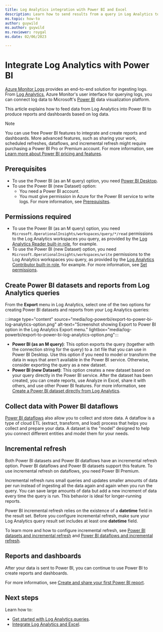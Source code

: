 ```yaml
---
title: Log Analytics integration with Power BI and Excel
description: Learn how to send results from a query in Log Analytics to Power BI.
ms.topic: how-to
author: guywild
ms.author: guywild
ms.reviewer: roygal
ms.date: 02/06/2023

---
```

# Integrate Log Analytics with Power BI

[Azure Monitor Logs](../logs/data-platform-logs.md) provides an end-to-end solution for ingesting logs. From [Log Analytics](../data-platform.md), Azure Monitor's user interface for querying logs, you can connect log data to Microsoft's [Power BI](https://powerbi.microsoft.com/) data visualization platform. 

This article explains how to feed data from Log Analytics into Power BI to produce reports and dashboards based on log data.

> [!NOTE]
> You can use free Power BI features to integrate and create reports and dashboards. More advanced features, such as sharing your work, scheduled refreshes, dataflows, and incremental refresh might require purchasing a Power BI Pro or Premium account. For more information, see [Learn more about Power BI pricing and features](https://powerbi.microsoft.com/pricing/).

## Prerequisites

- To use the Power BI (as an M query) option, you need [Power BI Desktop](https://powerbi.microsoft.com/get-started).
- To use the Power BI (new Dataset) option:
  - You need a Power BI account.
  - You must give permission in Azure for the Power BI service to write logs. For more information, see [Prerequisites](/power-bi/transform-model/log-analytics/desktop-log-analytics-configure#set-permissions).

## Permissions required

- To use the Power BI (as an M query) option, you need `Microsoft.OperationalInsights/workspaces/query/*/read` permissions to the Log Analytics workspaces you query, as provided by the [Log Analytics Reader built-in role](../articles/azure-monitor/logs/manage-access.md#log-analytics-reader), for example.
- To use the Power BI (new Dataset) option, you need `Microsoft.OperationalInsights/workspaces/write` permissions to the Log Analytics workspaces you query, as provided by the [Log Analytics Contributor built-in role](../articles/azure-monitor/logs/manage-access.md#log-analytics-contributor), for example. For more information, see [Set permissions](/power-bi/developer/azure-pbie-diag-logs).

## Create Power BI datasets and reports from Log Analytics queries

From the **Export** menu in Log Analytics, select one of the two options for creating Power BI datasets and reports from your Log Analytics queries:

:::image type="content" source="media/log-powerbi/export-to-power-bi-log-analytics-option.png" alt-text="Screenshot showing Export to Power BI option in the Log Analytics Export menu." lightbox="media/log-powerbi/export-to-power-bi-log-analytics-option.png":::
 
- **Power BI (as an M query)**: This option exports the query (together with the connection string for the query) to a .txt file that you can use in Power BI Desktop. Use this option if you need to model or transform the data in ways that aren't available in the Power BI service. Otherwise, consider exporting the query as a new dataset.
- **Power BI (new Dataset)**: This option creates a new dataset based on your query directly in the Power BI service. After the dataset has been created, you can create reports, use Analyze in Excel, share it with others, and use other Power BI features. For more information, see [Create a Power BI dataset directly from Log Analytics](/power-bi/connect-data/create-dataset-log-analytics).

## Collect data with Power BI dataflows

[Power BI dataflows](/power-bi/service-dataflows-overview) also allow you to collect and store data. A dataflow is a type of cloud ETL (extract, transform, and load) process that helps you collect and prepare your data. A dataset is the "model" designed to help you connect different entities and model them for your needs.

## Incremental refresh

Both Power BI datasets and Power BI dataflows have an incremental refresh option. Power BI dataflows and Power BI datasets support this feature. To use incremental refresh on dataflows, you need Power BI Premium.

Incremental refresh runs small queries and updates smaller amounts of data per run instead of ingesting all the data again and again when you run the query. You can save large amounts of data but add a new increment of data every time the query is run. This behavior is ideal for longer-running reports.

Power BI incremental refresh relies on the existence of a **datetime** field in the result set. Before you configure incremental refresh, make sure your Log Analytics query result set includes at least one **datetime** field.

To learn more and how to configure incremental refresh, see [Power BI datasets and incremental refresh](/power-bi/service-premium-incremental-refresh) and [Power BI dataflows and incremental refresh](/power-bi/service-dataflows-incremental-refresh).

## Reports and dashboards

After your data is sent to Power BI, you can continue to use Power BI to create reports and dashboards.

For more information, see [Create and share your first Power BI report](/training/modules/build-your-first-power-bi-report/).

## Next steps

Learn how to:
- [Get started with Log Analytics queries](./log-query-overview.md).
- [Integrate Log Analytics and Excel](log-excel.md).